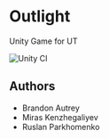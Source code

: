# Outlight

Unity Game for UT

![Unity CI](https://github.com/bautrey37/Outlight/workflows/Unity%20CI/badge.svg?branch=main)

## Authors
- Brandon Autrey
- Miras Kenzhegaliyev 
- Ruslan Parkhomenko
